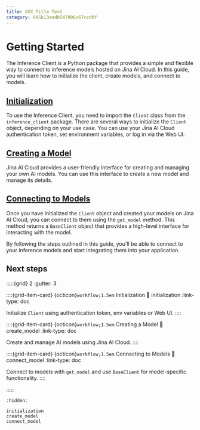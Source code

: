 ```yaml
---
title: XXX Title Test
category: 645b13aedb547006c67ccd0f
---
```


# Getting Started

The Inference Client is a Python package that provides a simple and flexible way to connect to inference models hosted on Jina AI Cloud. 
In this guide, you will learn how to initialize the client, create models, and connect to models.

## [Initialization](initialization.md)

To use the Inference Client, you need to import the `Client` class from the `inference_client` package. 
There are several ways to initialize the `Client` object, depending on your use case. 
You can use your Jina AI Cloud authentication token, set environment variables, or log in via the Web UI.

## [Creating a Model](create_model.md)
Jina AI Cloud provides a user-friendly interface for creating and managing your own AI models. 
You can use this interface to create a new model and manage its details.

## [Connecting to Models](connect_model.md)
Once you have initialized the `Client` object and created your models on Jina AI Cloud, you can connect to them using the `get_model` method. 
This method returns a `BaseClient` object that provides a high-level interface for interacting with the model. 

By following the steps outlined in this guide, you'll be able to connect to your inference models and start integrating them into your application.

## Next steps

:::::{grid} 2
:gutter: 3

::::{grid-item-card} {octicon}`workflow;1.5em` Initialization
:link: initialization
:link-type: doc

Initialize `Client` using authentication token, env variables or Web UI.
::::

::::{grid-item-card} {octicon}`workflow;1.5em` Creating a Model
:link: create_model
:link-type: doc

Create and manage AI models using Jina AI Cloud.
::::

::::{grid-item-card} {octicon}`workflow;1.5em` Connecting to Models
:link: connect_model
:link-type: doc

Connect to models with `get_model` and use `BaseClient` for model-specific functionality.
::::

:::::


```{toctree}
:hidden:

initialization
create_model
connect_model
```


